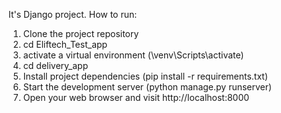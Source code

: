 It's Django project.
How to run:
1. Clone the project repository
2. cd Eliftech_Test_app
3. activate a virtual environment (\venv\Scripts\activate)
4. cd delivery_app
5. Install project dependencies (pip install -r requirements.txt)
6. Start the development server (python manage.py runserver)
7. Open your web browser and visit http://localhost:8000

